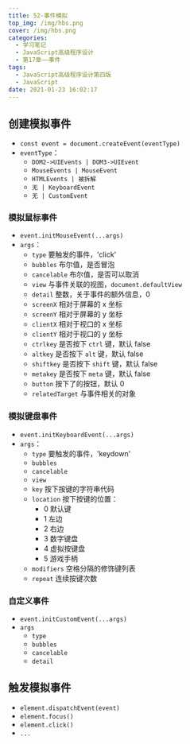 ```yaml
---
title: 52-事件模拟
top_img: /img/hbs.png
cover: /img/hbs.png
categories:
  - 学习笔记
  - JavaScript高级程序设计
  - 第17章——事件
tags:
  - JavaScript高级程序设计第四版
  - JavaScript
date: 2021-01-23 16:02:17
---
```


## 创建模拟事件

- `const event = document.createEvent(eventType)`
- `eventType`：
  - `DOM2->UIEvents | DOM3->UIEvent`
  - `MouseEvents | MouseEvent`
  - `HTMLEvents | 被拆解`
  - `无 | KeyboardEvent`
  - `无 | CustomEvent`

### 模拟鼠标事件

- `event.initMouseEvent(...args)`
- `args`：
  - `type` 要触发的事件，'click'
  - `bubbles` 布尔值，是否冒泡
  - `cancelable` 布尔值，是否可以取消
  - `view` 与事件关联的视图，`document.defaultView`
  - `detail` 整数，关于事件的额外信息，0
  - `screenX` 相对于屏幕的 x 坐标
  - `screenY` 相对于屏幕的 y 坐标
  - `clientX` 相对于视口的 x 坐标
  - `clientY` 相对于视口的 y 坐标
  - `ctrlkey` 是否按下 `ctrl` 键，默认 false
  - `altkey` 是否按下 `alt` 键，默认 false
  - `shiftkey` 是否按下 `shift` 键，默认 false
  - `metakey` 是否按下 `meta` 键，默认 false
  - `button` 按下了的按钮，默认 0
  - `relatedTarget` 与事件相关的对象

### 模拟键盘事件

- `event.initKeyboardEvent(...args)`
- `args`：
  - `type` 要触发的事件，'keydown'
  - `bubbles`
  - `cancelable`
  - `view`
  - `key` 按下按键的字符串代码
  - `location` 按下按键的位置：
    - 0 默认键
    - 1 左边
    - 2 右边
    - 3 数字键盘
    - 4 虚拟按键盘
    - 5 游戏手柄
  - `modifiers` 空格分隔的修饰键列表
  - `repeat` 连续按键次数

### 自定义事件

- `event.initCustomEvent(...args)`
- `args`
  - `type`
  - `bubbles`
  - `cancelable`
  - `detail`

## 触发模拟事件

- `element.dispatchEvent(event)`
- `element.focus()`
- `element.click()`
- `...`